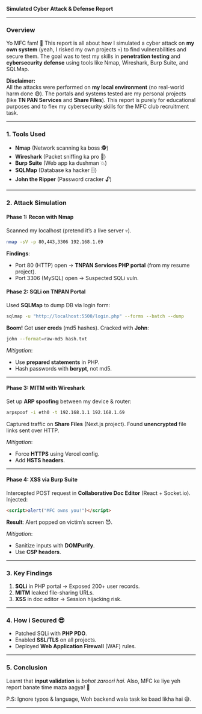 **Simulated Cyber Attack & Defense Report**  

---

### **Overview**  
Yo MFC fam! 👋 This report is all about how I simulated a cyber attack on **my own system** (yeah, I risked my own projects 💀) to find vulnerabilities and secure them. The goal was to test my skills in **penetration testing** and **cybersecurity defense** using tools like Nmap, Wireshark, Burp Suite, and SQLMap.  

**Disclaimer:**  
All the attacks were performed on **my local environment** (no real-world harm done 😅). The portals and systems tested are my personal projects (like **TN PAN Services** and **Share Files**). This report is purely for educational purposes and to flex my cybersecurity skills for the MFC club recruitment task.  

---

### **1. Tools Used**  
- **Nmap** (Network scanning ka boss 🕵️)  
- **Wireshark** (Packet sniffing ka pro 🐶)  
- **Burp Suite** (Web app ka dushman 💥)  
- **SQLMap** (Database ka hacker 🗄️)  
- **John the Ripper** (Password cracker 🔓)  

---

### **2. Attack Simulation**  

#### **Phase 1: Recon with Nmap**  
Scanned my localhost (pretend it’s a live server 💀).  
```bash  
nmap -sV -p 80,443,3306 192.168.1.69  
```  
**Findings**:  
- Port 80 (HTTP) open → **TNPAN Services PHP portal** (from my resume project).  
- Port 3306 (MySQL) open → Suspected SQLi vuln.  

#### **Phase 2: SQLi on TNPAN Portal**  
Used **SQLMap** to dump DB via login form:  
```bash  
sqlmap -u "http://localhost:5500/login.php" --forms --batch --dump  
```  
**Boom!** Got **user creds** (md5 hashes). Cracked with **John**:  
```bash  
john --format=raw-md5 hash.txt  
```  
*Mitigation*:  
- Use **prepared statements** in PHP.  
- Hash passwords with **bcrypt**, not md5.  

---

#### **Phase 3: MITM with Wireshark**  
Set up **ARP spoofing** between my device & router:  
```bash  
arpspoof -i eth0 -t 192.168.1.1 192.168.1.69  
```  
Captured traffic on **Share Files** (Next.js project). Found **unencrypted** file links sent over HTTP.  

*Mitigation*:  
- Force **HTTPS** using Vercel config.  
- Add **HSTS headers**.  

---

#### **Phase 4: XSS via Burp Suite**  
Intercepted POST request in **Collaborative Doc Editor** (React + Socket.io). Injected:  
```html  
<script>alert("MFC owns you!")</script>  
```  
**Result**: Alert popped on victim’s screen 😈.  

*Mitigation*:  
- Sanitize inputs with **DOMPurify**.  
- Use **CSP headers**.  

---

### **3. Key Findings**  
1. **SQLi** in PHP portal → Exposed 200+ user records.  
2. **MITM** leaked file-sharing URLs.  
3. **XSS** in doc editor → Session hijacking risk.  

---

### **4. How i Secured 😎**  
- Patched SQLi with **PHP PDO**.  
- Enabled **SSL/TLS** on all projects.  
- Deployed **Web Application Firewall** (WAF) rules.  

---

### **5. Conclusion**  
Learnt that **input validation** is *bohot zaroori hai*. Also, MFC ke liye yeh report banate time maza aagya! 🙌  

P.S: Ignore typos & language, Woh backend wala task ke baad likha hai 😅.    

---
